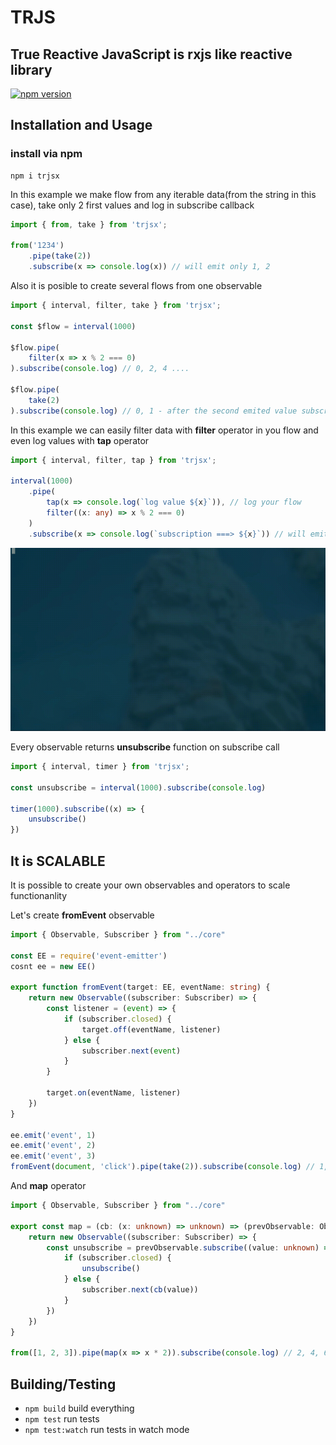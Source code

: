 # TRJS

## True Reactive JavaScript is rxjs like reactive library

[![npm version](https://badge.fury.io/js/trjsx.svg)](https://badge.fury.io/js/trjsx)

## Installation and Usage

### install via npm

```shell
npm i trjsx
```

In this example we make flow from any iterable data(from the string in this case), take only 2 first values and log in subscribe callback

```ts
import { from, take } from 'trjsx';

from('1234')
    .pipe(take(2))
    .subscribe(x => console.log(x)) // will emit only 1, 2
```

Also it is posible to create several flows from one observable

```ts
import { interval, filter, take } from 'trjsx';

const $flow = interval(1000)

$flow.pipe(
    filter(x => x % 2 === 0)    
).subscribe(console.log) // 0, 2, 4 ....

$flow.pipe(
    take(2)  
).subscribe(console.log) // 0, 1 - after the second emited value subscription close
```

In this example we can easily filter data with **filter** operator in you flow and even log values with **tap** operator

```ts
import { interval, filter, tap } from 'trjsx';

interval(1000)
    .pipe(
        tap(x => console.log(`log value ${x}`)), // log your flow
        filter((x: any) => x % 2 === 0)
    )
    .subscribe(x => console.log(`subscription ===> ${x}`)) // will emit only even numbers
```

![](https://raw.githubusercontent.com/lampmaster/trjs/release-0.0.4/source/example.gif)

Every observable returns **unsubscribe** function on subscribe call

```ts
import { interval, timer } from 'trjsx';

const unsubscribe = interval(1000).subscribe(console.log)

timer(1000).subscribe((x) => {
    unsubscribe()
})

```

## It is SCALABLE

It is possible to create your own observables and operators to scale functionanlity

Let's create **fromEvent** observable

```ts
import { Observable, Subscriber } from "../core"

const EE = require('event-emitter')
cosnt ee = new EE()

export function fromEvent(target: EE, eventName: string) {
    return new Observable((subscriber: Subscriber) => {
        const listener = (event) => {
            if (subscriber.closed) {
                target.off(eventName, listener)
            } else {
                subscriber.next(event)
            }
        }

        target.on(eventName, listener)
    })
}

ee.emit('event', 1)
ee.emit('event', 2)
ee.emit('event', 3)
fromEvent(document, 'click').pipe(take(2)).subscribe(console.log) // 1, 2
```

And **map** operator

```ts
import { Observable, Subscriber } from "../core"

export const map = (cb: (x: unknown) => unknown) => (prevObservable: Observable) => {
    return new Observable((subscriber: Subscriber) => {
        const unsubscribe = prevObservable.subscribe((value: unknown) => {
            if (subscriber.closed) {
                unsubscribe()
            } else {
                subscriber.next(cb(value))
            }
        })
    })
}

from([1, 2, 3]).pipe(map(x => x * 2)).subscribe(console.log) // 2, 4, 6
```



## Building/Testing

- `npm build` build everything
- `npm test` run tests
- `npm test:watch` run tests in watch mode

